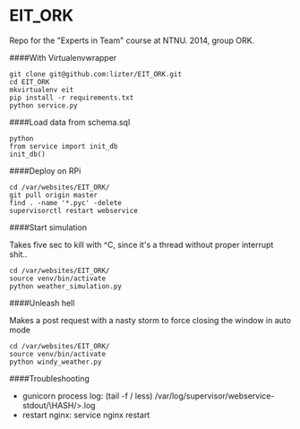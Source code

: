 EIT_ORK
=======

Repo for the "Experts in Team" course at NTNU. 2014, group ORK.

####With Virtualenvwrapper

```
git clone git@github.com:lizter/EIT_ORK.git
cd EIT_ORK
mkvirtualenv eit
pip install -r requirements.txt
python service.py
```

####Load data from schema.sql

```
python
from service import init_db
init_db()
```

####Deploy on RPi

```
cd /var/websites/EIT_ORK/
git pull origin master
find . -name '*.pyc' -delete
supervisorctl restart webservice
```

####Start simulation

Takes five sec to kill with ^C, since it's a thread without proper interrupt shit..

```
cd /var/websites/EIT_ORK/
source venv/bin/activate
python weather_simulation.py
````

####Unleash hell

Makes a post request with a nasty storm to force closing the window in auto mode

```
cd /var/websites/EIT_ORK/
source venv/bin/activate
python windy_weather.py
```

####Troubleshooting

- gunicorn process log: (tail -f / less) /var/log/supervisor/webservice-stdout/\HASH/\>.log
- restart nginx: service nginx restart
